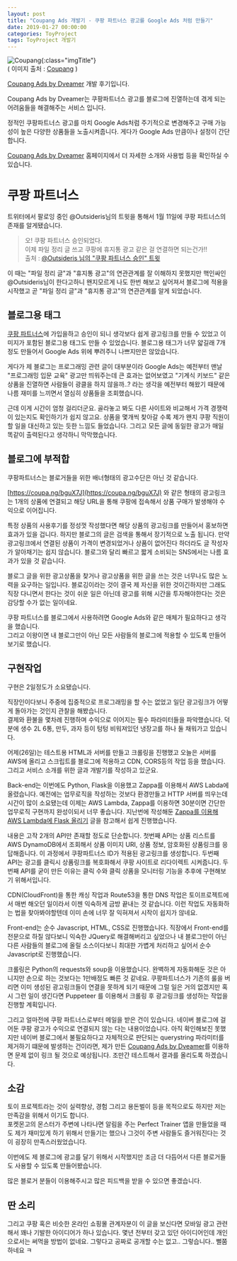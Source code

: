 ```yaml
---
layout: post
title: "Coupang Ads 개발기 - 쿠팡 파트너스 광고를 Google Ads 처럼 만들기"
date: 2019-01-27 00:00:00
categories: ToyProject
tags: ToyProject 개발기
---
```


![Coupang](https://image12.coupangcdn.com/image/coupang/common/logo_coupang_w350.png){:class="imgTitle"}   
( 이미지 출처 : [Coupang](https://www.coupang.com) )  

[Coupang Ads by Dveamer](https://sda.dveamer.com/index.html) 개발 후기입니다.  

Coupang Ads by Dveamer는 쿠팡파트너스 광고를 블로그에 진열하는데 겪게 되는 어려움들을 해결해주는 서비스 입니다.  

정적인 쿠팡파트너스 광고를 마치 Google Ads처럼 주기적으로 변경해주고 구매 가능성이 높은 다양한 상품들을 노출시켜줍니다. 게다가 Google Ads 만큼이나 설정이 간단합니다.  

<!--more-->

[Coupang Ads by Dveamer](https://sda.dveamer.com/index.html) 홈페이지에서 더 자세한 소개와 사용법 등을 확인하실 수 있습니다.  

# 쿠팡 파트너스 

트위터에서 팔로잉 중인 @Outsideris님의 트윗을 통해서 1월 11일에 쿠팡 파트너스의 존재를 알게됐습니다.  

> 오! 쿠팡 파트너스 승인되었다.  
> 이제 파일 정리 글 쓰고 쿠팡에 휴지통 광고 같은 걸 연결하면 되는건가!!  
> 출처 : [@Outsideris 님의 "쿠팡 파트너스 승인" 트윗](https://twitter.com/Outsideris/status/1083697252541943808)  

이 때는 "파일 정리 글"과 "휴지통 광고"의 연관관계를 잘 이해하지 못했지만 핵인싸인 @Outsideris님이 한다고하니 왠지모르게 나도 한번 해보고 싶어져서 블로그에 적용을 시작했고 곧 "파일 정리 글"과 "휴지통 광고"의 연관관계를 알게 되었습니다.  

## 블로그용 태그

[쿠팡 파트너스](https://partners.coupang.com/)에 가입을하고 승인이 되니 생각보다 쉽게 광고링크를 만들 수 있었고 이미지가 포함된 블로그용 태그도 만들 수 있었습니다. 블로그용 태그가 너무 얇길래 7개정도 만들어서 Google Ads 위에 뿌려주니 나쁘지만은 않았습니다.  

게다가 제 블로그는 프로그래밍 관련 글이 대부분이라 Google Ads는 예전부터 맨날 "프로그래밍 입문 교육" 광고만 띄워주는데 큰 효과는 없어보였고 "기계식 키보드" 같은 상품을 진열하면 사람들이 광클을 하지 않을까..? 라는 생각을 예전부터 해왔기 때문에 나름 재미를 느끼면서 열심히 상품들을 조회했습니다.  

근데 이게 시간이 엄청 걸리더군요. 골라놓고 봐도 다른 사이트와 비교해서 가격 경쟁력이 있는지도 확인하기가 쉽지 않고요. 상품을 몇개씩 찾아갈 수록 제가 왠지 쿠팡 직원이 할 일을 대신하고 있는 듯한 느낌도 들었습니다. 그리고 모든 글에 동일한 광고가 매일 똑같이 출력된다고 생각하니 막막했습니다.  

## 블로그에 부적합

쿠팡파트너스는 블로거들을 위한 배너형태의 광고수단은 아닌 것 같습니다.  

[https://coupa.ng/bguX7J](https://coupa.ng/bguX7J) 와 같은 형태의 광고링크는 1개의 상품에 연결되고 해당 URL을 통해 쿠팡에 접속해서 상품 구매가 발생해야 수익으로 이어집니다.  

특정 상품의 사용후기를 정성껏 작성했다면 해당 상품의 광고링크를 만들어서 홍보하면 효과가 있을 겁니다. 하지만 블로그의 글은 검색을 통해서 장기적으로 노출 됩니다. 만약 광고링크에서 연결된 상품이 가격이 변경되었거나 상품이 없어진다 하더라도 글 작성자가 알아채기는 쉽지 않습니다. 블로그와 달리 빠르고 짧게 소비되는 SNS에서는 나름 효과가 있을 것 같습니다.  

블로그 글을 위한 광고상품을 찾거나 광고상품을 위한 글을 쓰는 것은 너무나도 많은 노력을 요구하는 일입니다. 블로깅이라는 것이 결국 제 자신을 위한 것이긴하지만 그래도 직장 다니면서 한다는 것이 쉬운 일은 아닌데 광고를 위해 시간을 투자해야한다는 것은 감당할 수가 없는 일이네요.  

쿠팡 파트너스를 블로그에서 사용하려면 Google Ads와 같은 매체가 필요하다고 생각을 했습니다.  
그리고 이왕이면 내 블로그만이 아닌 모든 사람들의 블로그에 적용할 수 있도록 만들어보기로 했습니다.  

## 구현작업

구현은 2일정도가 소요됐습니다.  

직장인이다보니 주중에 집중적으로 프로그래밍을 할 수는 없었고 일단 광고링크가 어떻게 돌아가는 것인지 관찰을 해봤습니다.  
결제와 환불을 몇차례 진행하며 수익으로 이어지는 필수 파라미터들을 파악했습니다. 덕분에 생수 2L 6통, 만두, 과자 등이 텅텅 비워져있던 냉장고를 하나 둘 채워가고 있습니다.  

어제(26일)는 테스트용 HTML과 서버를 만들고 크롤링을 진행했고 오늘은 서버를 AWS에 올리고 스크립트를 블로그에 적용하고 CDN, CORS등의 작업 등을 했습니다. 그리고 서비스 소개를 위한 글과 개발기를 작성하고 있군요.  

Back-end는 이번에도 Python, Flask을 이용했고 Zappa를 이용해서 AWS Labda에 올렸습니다. 예전에는 업무로직을 작성하는 것보다 환경만들고 HTTP 서버를 띄우는데 시간이 많이 소요됐는데 이제는 AWS Lambda, Zappa를 이용하면 30분이면 간단한 업무로직 구현까지 완성이되서 너무 좋습니다. 지난번에 작성해둔 [Zappa를 이용해 AWS Lambda에 Flask 올리기](https://dveamer.github.io/backend/FlaskZappaAWSLambda.html) 글을 참고해서 쉽게 진행했습니다.  

내용은 고작 2개의 API만 존재할 정도로 단순합니다. 첫번째 API는 상품 리스트를 AWS DynamoDB에서 조회해서 상품 이미지 URI, 상품 정보, 암호화된 상품링크를 응답해줍니다. 이 과정에서 쿠팡파트너스 ID가 적용된 광고링크를 생성합니다. 두번째 API는 광고를 클릭시 상품링크를 복호화해서 쿠팡 사이트로 리다이렉트 시켜줍니다. 두번째 API를 굳이 만든 이유는 클릭 수와 클릭 상품을 모니터링 기능을 추후에 구현해보기 위해서입니다.  

CDN(CloudFront)을 통한 캐싱 작업과 Route53을 통한 DNS 작업은 토이프로젝트에서 매번 해오던 일이라서 이젠 익숙하게 금방 끝내는 것 같습니다. 이런 작업도 자동화하는 법을 찾아봐야할텐데 이미 손에 너무 잘 익혀져서 시작이 쉽지가 않네요.  

Front-end는 순수 Javascript, HTML, CSS로 진행했습니다. 직장에서 Front-end를 전문으로 하질 않다보니 익숙한 JQuery로 해결해버리고 싶었으나 내 블로그만이 아닌 다른 사람들의 블로그에 올릴 소스이다보니 최대한 가볍게 처리하고 싶어서 순수 Javascript로 진행했습니다.  

크롤링은 Python의 requests와 soup을 이용했습니다. 완벽하게 자동화해둔 것은 아니지만 손으로 하는 것보다는 1만배정도 빠른 것 같네요. 쿠팡파트너스가 기존의 룰을 버리면 이미 생성된 광고링크들이 연결을 못하게 되기 때문에 그럴 일은 거의 없겠지만 혹시 그런 일이 생긴다면 Puppeteer 를 이용해서 크롤링 후 광고링크를 생성하는 작업을 진행할 계획입니다.  


그리고 얼마전에 쿠팡 파트너스로부터 메일을 받은 건이 있습니다. 네이버 블로그에 걸어둔 쿠팡 광고가 수익으로 연결되지 않는 다는 내용이었습니다. 아직 확인해보진 못했지만 네이버 블로그에서 불필요하다고 자체적으로 판단되는 querystring 파라미터를 제거하기 떄문에 발생하는 건이라면, 제가 만든 [Coupang Ads by Dveamer](https://sda.dveamer.com/index.html)를 이용하면 문제 없이 링크 될 것으로 예상됩니다. 조만간 테스트해서 결과를 올리도록 하겠습니다.  

## 소감

토이 프로젝트라는 것이 실력향상, 경험 그리고 용돈벌이 등을 목적으로도 하지만 저는 만족감을 위해서 이기도 합니다.  
포켓몬고의 몬스터가 주변에 나타나면 알림을 주는 Perfect Trainer 앱을 만들었을 때도 제가 재미있게 하기 위해서 만들기는 했으나 그것이 주변 사람들도 즐거워진다는 것이 굉장히 만족스러웠었습니다.  

이번에도 제 블로그에 광고를 달기 위해서 시작했지만 조금 더 다듬어서 다른 블로거들도 사용할 수 있도록 만들어봤습니다.  

많은 블로거 분들이 이용해주시고 많은 피드백을 받을 수 있으면 좋겠습니다.  


## 딴 소리

그리고 쿠팡 혹은 비슷한 온라인 쇼핑몰 관계자분이 이 글을 보신다면 모바일 광고 관련해서 꽤나 기발한 아이디어가 하나 있습니다. 몇년 전부터 갖고 있던 아이디어인데 개인으로서는 써먹을 방법이 없네요. 그렇다고 공짜로 공개할 수는 없고.. 그렇습니다.. 뻘쭘하네요 ㅋ  



